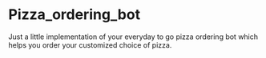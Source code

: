 # Pizza_ordering_bot
Just a little implementation of your everyday to go pizza ordering bot which helps you order your customized choice of pizza.
